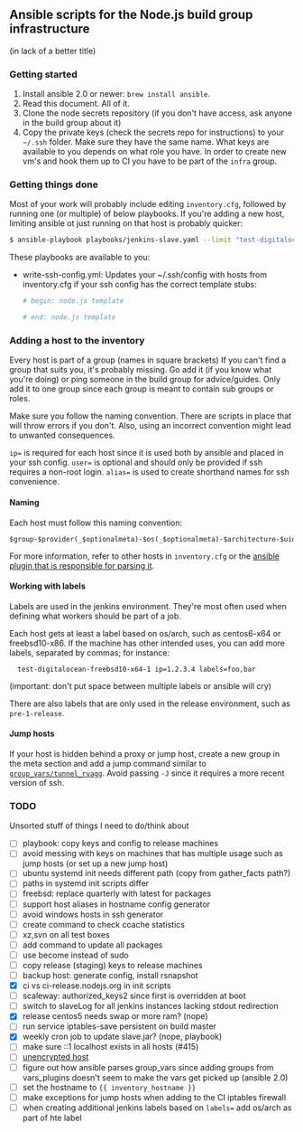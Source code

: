 ## Ansible scripts for the Node.js build group infrastructure

(in lack of a better title)


### Getting started

1. Install ansible 2.0 or newer: `brew install ansible`.
2. Read this document. All of it.
3. Clone the node secrets repository (if you don't have access, ask anyone in
   the build group about it)
4. Copy the private keys (check the secrets repo for instructions) to your
   `~/.ssh` folder. Make sure they have the same name. What keys are available
   to you depends on what role you have. In order to create new vm's and hook
   them up to CI you have to be part of the `infra` group.

### Getting things done

Most of your work will probably include editing `inventory.cfg`, followed by
running one (or multiple) of below playbooks. If you're adding a new host,
limiting ansible ot just running on that host is probably quicker:

```bash
$ ansible-playbook playbooks/jenkins-slave.yaml --limit "test-digitalocean-freebsd10-x64-1"
```

These playbooks are available to you:

 - write-ssh-config.yml: Updates your ~/.ssh/config with hosts from
   inventory.cfg if your ssh config has the correct template stubs:
   ```bash
   # begin: node.js template

   # end: node.js template
   ```

### Adding a host to the inventory

Every host is part of a group (names in square brackets) If you can't find a
group that suits you, it's probably missing. Go add it (if you know what you're
doing) or ping someone in the build group for advice/guides. Only add it to one
group since each group is meant to contain sub groups or roles.

Make sure you follow the naming convention. There are scripts in place that
will throw errors if you don't. Also, using an incorrect convention might
lead to unwanted consequences.

`ip=` is required for each host since it is used both by ansible and placed
in your ssh config. `user=` is optional and should only be provided if ssh
requires a non-root login. `alias=` is used to create shorthand names for
ssh convenience.

#### Naming

Each host must follow this naming convention:

```
$group-$provider(_$optionalmeta)-$os(_$optionalmeta)-$architecture-$uid
```

For more information, refer to other hosts in `inventory.cfg` or the [ansible
plugin that is responsible for parsing it][1].

[1]: plugins/vars/parse_host.py

#### Working with labels

Labels are used in the jenkins environment. They're most often used when
defining what workers should be part of a job.

Each host gets at least a label based on os/arch, such as centos6-x64 or
freebsd10-x86. If the machine has other intended uses, you can add more
labels, separated by commas; for instance:
```
  test-digitalocean-freebsd10-x64-1 ip=1.2.3.4 labels=foo,bar
```

(important: don't put space between multiple labels or ansible will cry)

There are also labels that are only used in the release environment, such as
`pre-1-release`.

#### Jump hosts

If your host is hidden behind a proxy or jump host, create a new group in the
meta section and add a jump command similar to [`group_vars/tunnel_rvagg`][2]. Avoid passing `-J` since it requires a more recent version of ssh.

[2]: group_vars/tunnel_rvagg


### TODO

Unsorted stuff of things I need to do/think about

- [ ] playbook: copy keys and config to release machines
- [ ] avoid messing with keys on machines that has multiple usage such as jump
      hosts (or set up a new jump host)
- [ ] ubuntu systemd init needs different path (copy from gather_facts path?)
- [ ] paths in systemd init scripts differ
- [ ] freebsd: replace quarterly with latest for packages
- [ ] support host aliases in hostname config generator
- [ ] avoid windows hosts in ssh generator
- [ ] create command to check ccache statistics
- [ ] xz,svn on all test boxes
- [ ] add command to update all packages
- [ ] use become instead of sudo
- [ ] copy release (staging) keys to release machines
- [ ] backup host: generate config, install rsnapshot
- [x] ci vs ci-release.nodejs.org in init scripts
- [ ] scaleway: authorized_keys2 since first is overridden at boot
- [ ] switch to slaveLog for all jenkins instances lacking stdout redirection
- [x] release centos5 needs swap or more ram? (nope)
- [ ] run service iptables-save persistent on build master
- [x] weekly cron job to update slave.jar? (nope, playbook)
- [ ] make sure ::1 localhost exists in all hosts (#415)
- [ ] [unencrypted host](https://git.io/v6H1z)
- [ ] figure out how ansible parses group_vars since adding groups from
      vars_plugins doesn't seem to make the vars get picked up (ansible 2.0)
- [ ] set the hostname to `{{ inventory_hostname }}`
- [ ] make exceptions for jump hosts when adding to the CI iptables firewall
- [ ] when creating additional jenkins labels based on `labels=` add os/arch
      as part of hte label
